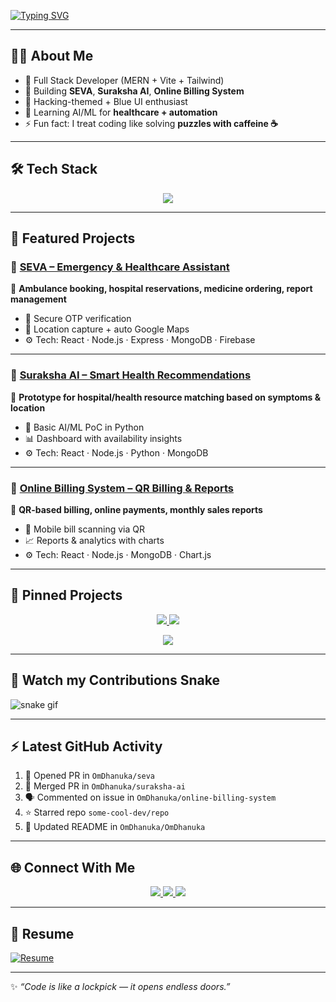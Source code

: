 <!-- Typing Animation Banner -->
[![Typing SVG](https://readme-typing-svg.demolab.com?font=Fira+Code&pause=1000&color=00FFFF&center=true&vCenter=true&width=880&lines=Hi%2C+I'm+Om+Dhanuka+%F0%9F%91%8B;Full+Stack+Developer+⚡;MERN+%7C+Vite+%7C+Tailwind+%7C+AI+%26+ML;Hacking-themed+Designs+%F0%9F%94%A5;Open+to+Collaboration+%F0%9F%8C%90)](https://git.io/typing-svg)

---

## 👨‍💻 About Me  
- 🚀 Full Stack Developer (MERN + Vite + Tailwind)  
- 🔭 Building **SEVA**, **Suraksha AI**, **Online Billing System**  
- 🎨 Hacking-themed + Blue UI enthusiast  
- 🌱 Learning AI/ML for **healthcare + automation**  
- ⚡ Fun fact: I treat coding like solving **puzzles with caffeine ☕**  

---

## 🛠️ Tech Stack  
<p align="center">
  <img src="https://skillicons.dev/icons?i=react,nodejs,express,mongodb,tailwind,js,ts,python,firebase,docker,git,github,vscode&theme=light" />
</p>

---

## 🚀 Featured Projects  

### 🔹 [SEVA – Emergency & Healthcare Assistant](https://github.com/OmDhanuka/seva)  
📱 **Ambulance booking, hospital reservations, medicine ordering, report management**  
- 🔑 Secure OTP verification  
- 📍 Location capture + auto Google Maps  
- ⚙️ Tech: React · Node.js · Express · MongoDB · Firebase  

---

### 🔹 [Suraksha AI – Smart Health Recommendations](https://github.com/OmDhanuka/suraksha-ai)  
🤖 **Prototype for hospital/health resource matching based on symptoms & location**  
- 🧠 Basic AI/ML PoC in Python  
- 📊 Dashboard with availability insights  
- ⚙️ Tech: React · Node.js · Python · MongoDB  

---

### 🔹 [Online Billing System – QR Billing & Reports](https://github.com/OmDhanuka/online-billing-system)  
🧾 **QR-based billing, online payments, monthly sales reports**  
- 📱 Mobile bill scanning via QR  
- 📈 Reports & analytics with charts  
- ⚙️ Tech: React · Node.js · MongoDB · Chart.js  

---

## 📌 Pinned Projects  

<p align="center">
  <a href="https://github.com/omdhanuka/seva">
    <img src="https://github-readme-stats.vercel.app/api/pin/?username=OmDhanuka&repo=seva&theme=radical" />
  </a>
  <a href="https://github.com/omdhanuka/suraksha-ai">
    <img src="https://github-readme-stats.vercel.app/api/pin/?username=OmDhanuka&repo=suraksha-ai&theme=radical" />
  </a>
</p>

<p align="center">
  <a href="https://github.com/omdhanuka/online-billing-system">
    <img src="https://github-readme-stats.vercel.app/api/pin/?username=OmDhanuka&repo=online-billing-system&theme=radical" />
  </a>
</p>

---

## 🐍 Watch my Contributions Snake  
![snake gif](https://github.com/OmDhanuka/OmDhanuka/blob/output/github-contribution-grid-snake.svg)

---

## ⚡ Latest GitHub Activity  

<!--START_SECTION:activity-->
1. 💪 Opened PR in `OmDhanuka/seva`
2. 🎉 Merged PR in `OmDhanuka/suraksha-ai`
3. 🗣 Commented on issue in `OmDhanuka/online-billing-system`
4. ⭐ Starred repo `some-cool-dev/repo`
5. 📝 Updated README in `OmDhanuka/OmDhanuka`
<!--END_SECTION:activity-->

---

## 🌐 Connect With Me  

<p align="center">
  <a href="https://linkedin.com/in/your-linkedin" target="_blank">
    <img src="https://img.shields.io/badge/LinkedIn-0077B5?style=for-the-badge&logo=linkedin&logoColor=white"/>
  </a>
  <a href="https://github.com/OmDhanuka" target="_blank">
    <img src="https://img.shields.io/badge/GitHub-000?style=for-the-badge&logo=github&logoColor=white"/>
  </a>
  <a href="https://your-portfolio-link" target="_blank">
    <img src="https://img.shields.io/badge/Portfolio-1E90FF?style=for-the-badge&logo=firefox&logoColor=white"/>
  </a>
</p>

---

## 📄 Resume  
[![Resume](https://img.shields.io/badge/Resume-PDF-1E90FF?style=for-the-badge&logo=adobe&logoColor=white)](https://github.com/OmDhanuka/OmDhanuka/raw/main/Om_Dhanuka.pdf)  

---

✨ *“Code is like a lockpick — it opens endless doors.”*  
